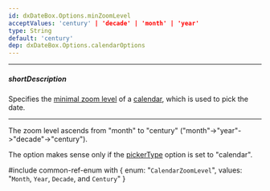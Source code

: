 ```yaml
---
id: dxDateBox.Options.minZoomLevel
acceptValues: 'century' | 'decade' | 'month' | 'year'
type: String
default: 'century'
dep: dxDateBox.Options.calendarOptions
---
```

---
##### shortDescription
Specifies the [minimal zoom level](/Documentation/ApiReference/UI_Widgets/dxCalendar/Configuration/#minZoomLevel) of a [calendar](/Documentation/ApiReference/UI_Widgets/dxCalendar/), which is used to pick the date.

---
The zoom level ascends from "month" to "century" ("month"->"year"->"decade"->"century").

The option makes sense only if the [pickerType](/Documentation/ApiReference/UI_Widgets/dxDateBox/Configuration/#pickerType) option is set to "calendar".

#include common-ref-enum with {
    enum: "`CalendarZoomLevel`",
    values: "`Month`, `Year`, `Decade`, and `Century`"
}